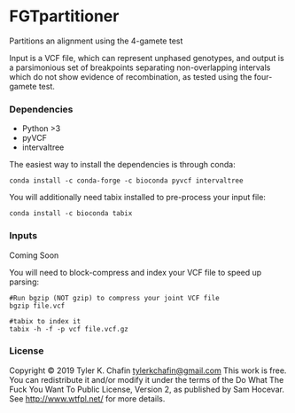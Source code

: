 # FGTpartitioner
Partitions an alignment using the 4-gamete test

Input is a VCF file, which can represent unphased genotypes, and output is a parsimonious set of breakpoints separating non-overlapping intervals which do not show evidence of recombination, as tested using the four-gamete test. 

### Dependencies
- Python >3
- pyVCF
- intervaltree

The easiest way to install the dependencies is through conda:
```
conda install -c conda-forge -c bioconda pyvcf intervaltree
```
You will additionally need tabix installed to pre-process your input file:
```
conda install -c bioconda tabix 
```


### Inputs

Coming Soon

You will need to block-compress and index your VCF file to speed up parsing:
```
#Run bgzip (NOT gzip) to compress your joint VCF file
bgzip file.vcf

#tabix to index it
tabix -h -f -p vcf file.vcf.gz
```















### License
Copyright © 2019 Tyler K. Chafin <tylerkchafin@gmail.com>
This work is free. You can redistribute it and/or modify it under the
terms of the Do What The Fuck You Want To Public License, Version 2,
as published by Sam Hocevar. See http://www.wtfpl.net/ for more details.
